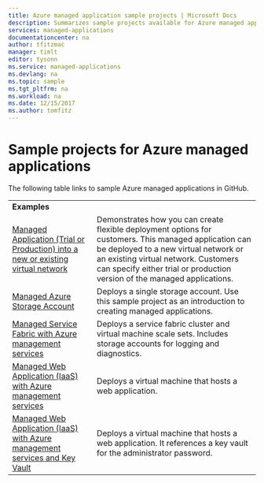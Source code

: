 ```yaml
---
title: Azure managed application sample projects | Microsoft Docs
description: Summarizes sample projects available for Azure managed applications
services: managed-applications
documentationcenter: na
author: tfitzmac
manager: timlt
editor: tysonn
ms.service: managed-applications
ms.devlang: na
ms.topic: sample
ms.tgt_pltfrm: na
ms.workload: na
ms.date: 12/15/2017
ms.author: tomfitz
---
```

# Sample projects for Azure managed applications

The following table links to sample Azure managed applications in GitHub.


|                                                                                                                                                                                               |                                                                                                                                                                                                                                                                    |
|-----------------------------------------------------------------------------------------------------------------------------------------------------------------------------------------------|--------------------------------------------------------------------------------------------------------------------------------------------------------------------------------------------------------------------------------------------------------------------|
|                                                                                   <strong>Examples</strong>                                                                                   |                                                                                                                                                                                                                                                                    |
| [Managed Application (Trial or Production) into a new or existing virtual network](https://github.com/Azure/azure-managedapp-samples/tree/master/samples/201-managed-app-using-existing-vnet) | Demonstrates how you can create flexible deployment options for customers. This managed application can be deployed to a new virtual network or an existing virtual network. Customers can specify either trial or production version of the managed applications. |
|                              [Managed Azure Storage Account](https://github.com/Azure/azure-managedapp-samples/tree/master/samples/201-managed-storage-account)                               |                                                                           Deploys a single storage account. Use this sample project as an introduction to creating managed applications.                                                                           |
|                   [Managed Service Fabric with Azure management services](https://github.com/Azure/azure-managedapp-samples/tree/master/samples/201-managed-service-fabric)                   |                                                                      Deploys a service fabric cluster and virtual machine scale sets. Includes storage accounts for logging and diagnostics.                                                                       |
|                  [Managed Web Application (IaaS) with Azure management services](https://github.com/Azure/azure-managedapp-samples/tree/master/samples/201-managed-web-app)                   |                                                                                                      Deploys a virtual machine that hosts a web application.                                                                                                       |
|    [Managed Web Application (IaaS) with Azure management services and Key Vault](https://github.com/Azure/azure-managedapp-samples/tree/master/samples/201-managed-web-app-using-keyvault)    |                                                                         Deploys a virtual machine that hosts a web application. It references a key vault for the administrator password.                                                                          |

